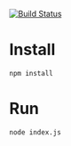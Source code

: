 [![Build Status](https://travis-ci.org/brainexe/raspberry_install.svg)](https://travis-ci.org/brainexe/raspberry_install)

# Install
```npm install```

# Run
``` node index.js ```
